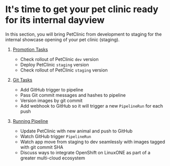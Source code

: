 # It's time to get your pet clinic ready for its internal dayview

In this section, you will bring PetClinic from development to staging for the internal showcase opening of your pet clinic (staging).

1. [Promotion Tasks](promote.md)
    - Check rollout of PetClinic `dev` version
    - Deploy PetClinic `staging` version
    - Check rollout of PetClinic `staging` version
    
2. [Git Tasks](git.md)
    - Add GitHub trigger to pipeline
    - Pass Git commit messages and hashes to pipeline
    - Version images by git commit
    - Add webhook to GitHub so it will trigger a new `PipelineRun` for each push

3. [Running Pipeline](action.md)
    - Update PetClinic with new animal and push to GitHub
    - Watch GitHub trigger `PipelineRun`
    - Watch app move from staging to dev seamlessly with images tagged with git commit SHA 
    - Discuss ways to integrate OpenShift on LinuxONE as part of a greater multi-cloud ecosystem
